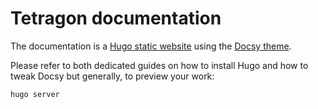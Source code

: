 # Tetragon documentation

The documentation is a [Hugo static website](https://github.com/gohugoio/hugo)
using the [Docsy theme](https://github.com/google/docsy).

Please refer to both dedicated guides on how to install Hugo and how to tweak
Docsy but generally, to preview your work:
```shell
hugo server
```
